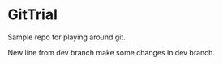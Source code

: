 # GitTrial
Sample repo for playing around git.

New line from dev branch
make some changes in dev branch.
